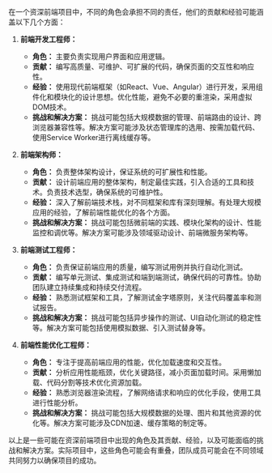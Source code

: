 在一个资深前端项目中，不同的角色会承担不同的责任，他们的贡献和经验可能涵盖以下几个方面：

1. **前端开发工程师：**
   - **角色：** 主要负责实现用户界面和应用逻辑。
   - **贡献：** 编写高质量、可维护、可扩展的代码，确保页面的交互性和响应性。
   - **经验：** 使用现代前端框架（如React、Vue、Angular）进行开发，采用组件化和模块化的设计思想。优化性能，避免不必要的重渲染，采用虚拟DOM技术。
   - **挑战和解决方案：** 挑战可能包括大规模数据的管理、前端路由的设计、跨浏览器兼容性等。解决方案可能涉及状态管理库的选用、按需加载代码、使用Service Worker进行离线缓存等。

2. **前端架构师：**
   - **角色：** 负责整体架构设计，保证系统的可扩展性和性能。
   - **贡献：** 设计前端应用的整体架构，制定最佳实践，引入合适的工具和技术。负责技术选型，确保系统的可维护性。
   - **经验：** 深入了解前端技术栈，对不同框架和库有深刻理解。有处理大规模应用的经验，了解前端性能优化的各个方面。
   - **挑战和解决方案：** 挑战可能包括微前端的实践、模块化架构的设计、性能监控和调优等。解决方案可能涉及领域驱动设计、前端微服务架构等。

3. **前端测试工程师：**
   - **角色：** 负责保证前端应用的质量，编写测试用例并执行自动化测试。
   - **贡献：** 编写单元测试、集成测试和端到端测试，确保代码的可靠性。协助团队建立持续集成和持续交付流程。
   - **经验：** 熟悉测试框架和工具，了解测试金字塔原则，关注代码覆盖率和测试报告。
   - **挑战和解决方案：** 挑战可能包括异步操作的测试、UI自动化测试的稳定性等。解决方案可能包括使用模拟数据、引入测试替身等。

4. **前端性能优化工程师：**
   - **角色：** 专注于提高前端应用的性能，优化加载速度和交互性。
   - **贡献：** 分析应用性能瓶颈，优化关键路径，减小页面加载时间。采用懒加载、代码分割等技术优化资源加载。
   - **经验：** 熟悉浏览器渲染流程，了解网络请求和响应的优化手段，使用工具进行性能分析。
   - **挑战和解决方案：** 挑战可能包括大规模数据的处理、图片和其他资源的优化等。解决方案可能涉及CDN加速、缓存策略的制定等。

以上是一些可能在资深前端项目中出现的角色及其贡献、经验，以及可能面临的挑战和解决方案。实际项目中，这些角色可能会有重叠，团队成员可能会在不同领域共同努力以确保项目的成功。